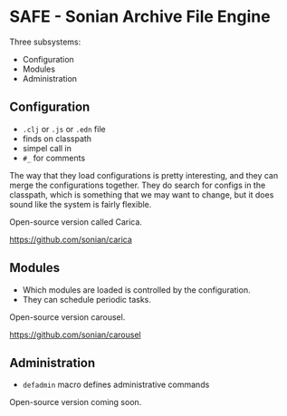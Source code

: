 # SAFE - Sonian Archive File Engine

Three subsystems:

* Configuration
* Modules
* Administration

## Configuration

* `.clj` or `.js` or `.edn` file
* finds on classpath
* simpel call in
* `#_` for comments

The way that they load configurations is pretty interesting, and they
can merge the configurations together. They do search for configs in
the classpath, which is something that we may want to change, but it
does sound like the system is fairly flexible.

Open-source version called Carica.

https://github.com/sonian/carica

## Modules

* Which modules are loaded is controlled by the configuration.
* They can schedule periodic tasks.

Open-source version carousel.

https://github.com/sonian/carousel

## Administration

* `defadmin` macro defines administrative commands

Open-source version coming soon.
